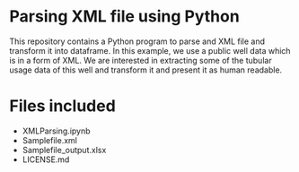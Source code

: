 # Parsing XML file using Python
This repository contains a Python program to parse and XML file and transform it into dataframe. In this example, we use a public well data which is in a form of XML. 
We are interested in extracting some of the tubular usage data of this well and transform it and present it as human readable. 

# Files included
- XMLParsing.ipynb
- Samplefile.xml
- Samplefile_output.xlsx
- LICENSE.md
